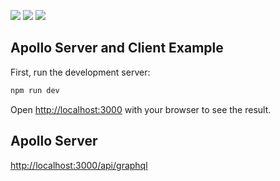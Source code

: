 ![](https://img.shields.io/badge/Next.js-v13-blue)
![](https://img.shields.io/badge/%40apollo%2Fclient-v3-blue)
![](https://img.shields.io/badge/%40apollo%2Fserver-v4-blue)



## Apollo Server and Client Example
First, run the development server:

```bash
npm run dev
```

Open [http://localhost:3000](http://localhost:3000) with your browser to see the result.

## Apollo Server
[http://localhost:3000/api/graphql](http://localhost:3000/api/graphql)
